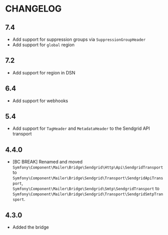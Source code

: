 CHANGELOG
=========

7.4
---

 * Add support for suppression groups via `SuppressionGroupHeader`
 * Add support for `global` region

7.2
---

 * Add support for region in DSN

6.4
---

 * Add support for webhooks

5.4
---

 * Add support for `TagHeader` and `MetadataHeader` to the Sendgrid API transport

4.4.0
-----

 * [BC BREAK] Renamed and moved `Symfony\Component\Mailer\Bridge\Sendgrid\Http\Api\SendgridTransport`
   to `Symfony\Component\Mailer\Bridge\Sendgrid\Transport\SendgridApiTransport`, `Symfony\Component\Mailer\Bridge\Sendgrid\Smtp\SendgridTransport`
   to `Symfony\Component\Mailer\Bridge\Sendgrid\Transport\SendgridSmtpTransport`.

4.3.0
-----

 * Added the bridge
